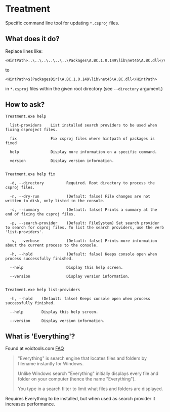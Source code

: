 # Treatment

Specific command line tool for updating `*.csproj` files. 

## What does it do?

Replace lines like:
```
<HintPath>..\..\..\..\..\..\Packages\A.BC.1.0.149\lib\net45\A.BC.dll</HintPath>
```

to 
```
<HintPath>$(PackagesDir)\A.BC.1.0.149\lib\net45\A.BC.dll</HintPath>
```
in `*.csproj` files within the given root directory (see `--directory` argument.)

## How to ask?
```
Treatment.exe help

  list-providers    List installed search providers to be used when fixing csproject files.

  fix               Fix csproj files where hintpath of packages is fixed

  help              Display more information on a specific command.

  version           Display version information.


Treatment.exe help fix

  -d, --directory          Required. Root directory to process the csproj files.

  -n, --dry-run            (Default: false) File changes are not written to disk, only listed in the console.

  -s, --summary            (Default: false) Prints a summary at the end of fixing the csproj files.

  -p, --search-provider    (Default: FileSystem) Set search provider to search for csproj files. To list the search providers, use the verb 'list-providers'.

  -v, --verbose            (Default: false) Prints more information about the current process to the console.

  -h, --hold               (Default: false) Keeps console open when process successfully finished.

  --help                   Display this help screen.

  --version                Display version information.


Treatment.exe help list-providers

  -h, --hold    (Default: false) Keeps console open when process successfully finished.

  --help        Display this help screen.

  --version     Display version information.
```


## What is 'Everything'?
Found at voidtools.com [FAQ](https://www.voidtools.com/faq/#what_is_everything) 

> "Everything" is search engine that locates files and folders by filename instantly for Windows.
> 
> Unlike Windows search "Everything" initially displays every file and folder on your computer (hence the name "Everything").
> 
> You type in a search filter to limit what files and folders are displayed.

Requires Everything to be installed, but when used as search provider it increases performance.